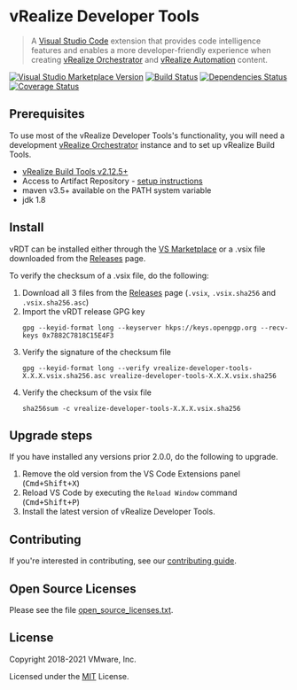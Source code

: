 # vRealize Developer Tools

> A [Visual Studio Code](https://code.visualstudio.com/) extension that provides code intelligence features and enables a more
> developer-friendly experience when creating [vRealize Orchestrator](https://www.vmware.com/products/vrealize-orchestrator.html)
> and [vRealize Automation](https://www.vmware.com/products/vrealize-automation.html) content.

[![Visual Studio Marketplace Version](https://img.shields.io/visual-studio-marketplace/v/vmware-pscoe.vrealize-developer-tools.svg?label=VS%20Marketplace)](https://marketplace.visualstudio.com/items?itemName=vmware-pscoe.vrealize-developer-tools)
[![Build Status](https://github.com/vmware/vrealize-developer-tools/workflows/Build/badge.svg)](https://github.com/vmware/vrealize-developer-tools/actions)
[![Dependencies Status](https://david-dm.org/vmware/vrealize-developer-tools/status.svg)](https://david-dm.org/vmware/vrealize-developer-tools)
[![Coverage Status](https://codecov.io/gh/vmware/vrealize-developer-tools/branch/master/graph/badge.svg)](https://codecov.io/gh/vmware/vrealize-developer-tools/)

## Prerequisites

To use most of the vRealize Developer Tools's functionality, you will need a development [vRealize Orchestrator](https://www.vmware.com/products/vrealize-orchestrator.html) instance and to set up vRealize Build Tools.

-   [vRealize Build Tools v2.12.5+](https://labs.vmware.com/flings/vrealize-build-tools)
-   Access to Artifact Repository - [setup instructions](https://github.com/vmware/vrealize-developer-tools/wiki/Setup-Artifact-Repository)
-   maven v3.5+ available on the PATH system variable
-   jdk 1.8

## Install

vRDT can be installed either through the [VS Marketplace](https://marketplace.visualstudio.com/items?itemName=vmware-pscoe.vrealize-developer-tools) or a .vsix file downloaded from the [Releases](https://github.com/vmware/vrealize-developer-tools/releases/latest) page.

To verify the checksum of a .vsix file, do the following:

1. Download all 3 files from the [Releases](https://github.com/vmware/vrealize-developer-tools/releases/latest) page (`.vsix`, `.vsix.sha256` and `.vsix.sha256.asc`)
2. Import the vRDT release GPG key
    ```
    gpg --keyid-format long --keyserver hkps://keys.openpgp.org --recv-keys 0x7882C7818C15E4F3
    ```
3. Verify the signature of the checksum file
    ```
    gpg --keyid-format long --verify vrealize-developer-tools-X.X.X.vsix.sha256.asc vrealize-developer-tools-X.X.X.vsix.sha256
    ```
4. Verify the checksum of the vsix file
    ```
    sha256sum -c vrealize-developer-tools-X.X.X.vsix.sha256
    ```

## Upgrade steps

If you have installed any versions prior 2.0.0, do the following to upgrade.

1. Remove the old version from the VS Code Extensions panel (<kbd>Cmd+Shift+X</kbd>)
2. Reload VS Code by executing the `Reload Window` command (<kbd>Cmd+Shift+P</kbd>)
3. Install the latest version of vRealize Developer Tools.

## Contributing

If you're interested in contributing, see our [contributing guide](CONTRIBUTING.md).

## Open Source Licenses

Please see the file [open_source_licenses.txt](open_source_licenses.txt).

## License

Copyright 2018-2021 VMware, Inc.

Licensed under the [MIT](LICENSE) License.
